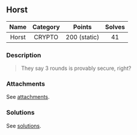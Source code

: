 ## Horst

|  Name  |  Category  |  Points  |  Solves  |
| :----: | :----: | :----: | :----: |
|  Horst |  CRYPTO  |  200 (static)  |  41  |

### Description
> They say 3 rounds is provably secure, right?

### Attachments
See [attachments](https://github.com/roadicing/ctf-writeups/tree/main/2019/plaidctf/horst/attachments).

### Solutions
See [solutions](https://github.com/roadicing/ctf-writeups/tree/main/2019/plaidctf/horst/solutions).